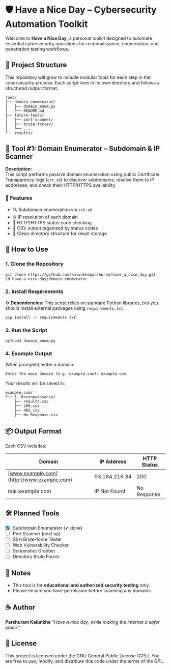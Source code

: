 # 🛡️ Have a Nice Day – Cybersecurity Automation Toolkit

Welcome to **Have a Nice Day**, a personal toolkit designed to automate essential cybersecurity operations for reconnaissance, enumeration, and penetration testing workflows.

## 📁 Project Structure

This repository will grow to include modular tools for each step in the cybersecurity process. Each script lives in its own directory and follows a structured output format.
```
root/
├── domain-enumerator/
│   ├── domain_enum.py
│   └── README.md
├── future-tools/
│   ├── port-scanner/
│   ├── brute-forcer/
│   └── ...
└── results/
```

## 📌 Tool #1: Domain Enumerator – Subdomain & IP Scanner

**Description:**  
This script performs passive domain enumeration using public Certificate Transparency logs (`crt.sh`) to discover subdomains, resolve them to IP addresses, and check their HTTP/HTTPS availability.

### 🔧 Features

- 🔍 Subdomain enumeration via `crt.sh`
- 🌐 IP resolution of each domain
- 📡 HTTP/HTTPS status code checking
- 📁 CSV output organized by status codes
- 📂 Clean directory structure for result storage

## 🚀 How to Use

### 1. Clone the Repository
```
git clone https://github.com/kalunkheparshuram/have_a_nice_day.git
cd have-a-nice-day/domain-enumerator
```

### 2. Install Requirements
 ⚙️ **Dependencies:** This script relies on standard Python libraries, but you should install external packages using `requirements.txt`.
```
pip install -r requirements.txt
```

### 3. Run the Script
```
python3 domain_enum.py
```

### 4. Example Output
When prompted, enter a domain:
```
Enter the main domain (e.g. example.com): example.com
```

Your results will be saved in:
```
example.com/
└── 1. Reconnaissance/
    ├── results.csv
    ├── 200.csv
    ├── 403.csv
    ├── No Response.csv
```

## 📦 Output Format
Each CSV includes:

| Domain                                    | IP Address    | HTTP Status |
| ----------------------------------------- | ------------- | ----------- |
| [www.example.com](http://www.example.com) | 93.184.216.34 | 200         |
| mail.example.com                          | IP Not Found  | No Response |

## 🛠 Planned Tools

* [x] Subdomain Enumerator (✔ done)
* [ ] Port Scanner (next up)
* [ ] SSH Brute-force Tester
* [ ] Web Vulnerability Checker
* [ ] Screenshot Grabber
* [ ] Directory Brute Forcer

## 🧠 Notes

* This tool is for **educational and authorized security testing** only.
* Please ensure you have permission before scanning any domains.

## ☕ Author

**Parshuram Kalunkhe**
*“Have a nice day, while making the internet a safer place.”*

## 📄 License

This project is licensed under the GNU General Public License (GPL).
You are free to use, modify, and distribute this code under the terms of the GPL.
